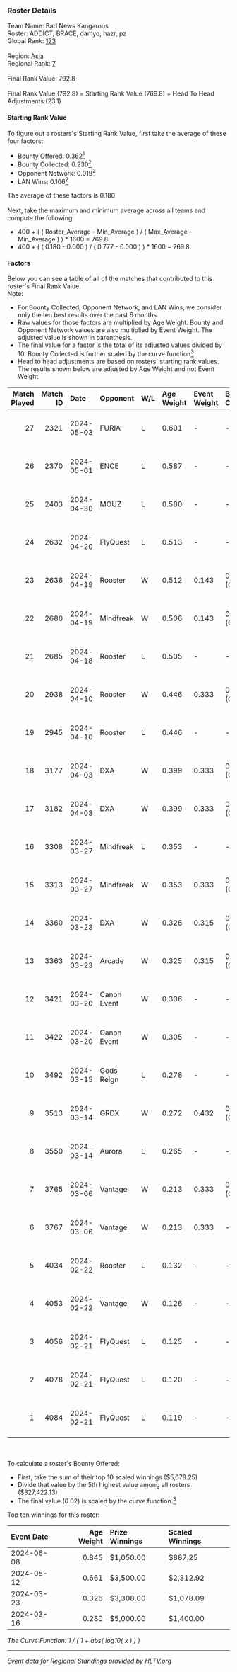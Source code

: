 ### Roster Details<br />
Team Name: Bad News Kangaroos<br />
Roster: ADDICT, BRACE, damyo, hazr, pz<br />
Global Rank: [123](../standings_global.md)<br />
<br />
Region: [Asia]( ../standings_asia.md)<br />
Regional Rank: [7]( ../standings_asia.md)<br />
<br />
Final Rank Value:  792.8<br />
<br />
Final Rank Value (792.8) = Starting Rank Value (769.8) + Head To Head Adjustments (23.1)<br />

#### Starting Rank Value<br />
To figure out a rosters's Starting Rank Value, first take the average of these four factors:<br />
- Bounty Offered: 0.362[<sup>1</sup>](#table2)
- Bounty Collected: 0.230[<sup>2</sup>](#table1)
- Opponent Network: 0.019[<sup>2</sup>](#table1)
- LAN Wins: 0.106[<sup>2</sup>](#table1)

The average of these factors is 0.180<br />
<br />
Next, take the maximum and minimum average across all teams and compute the following:<br />
- 400 + ( ( Roster_Average - Min_Average ) / ( Max_Average - Min_Average ) ) * 1600 = 769.8
- 400 + ( ( 0.180 - 0.000 ) / ( 0.777 - 0.000 ) ) * 1600 = 769.8


#### Factors<br />
Below you can see a table of all of the matches that contributed to this roster's Final Rank Value.<br />
Note:<br />

- For Bounty Collected, Opponent Network, and LAN Wins, we consider only the ten best results over the past 6 months.
- Raw values for those factors are multiplied by Age Weight. Bounty and Opponent Network values are also multiplied by Event Weight. The adjusted value is shown in parenthesis.
- The final value for a factor is the total of its adjusted values divided by 10. Bounty Collected is further scaled by the curve function[<sup>3</sup>](#curveFunction)
- Head to head adjustments are based on rosters' starting rank values. The results shown below are adjusted by Age Weight and not Event Weight
<span id="table1"></span><br />


| Match Played | Match ID | Date       | Opponent    | W/L | Age Weight | Event Weight | Bounty Collected | Opponent Network | LAN Wins  | H2H Adj. | Roster                              |
| -: | -: | :- | :- | :- | :- | :- | :- | :- | :- | -: | :- |
|           27 |     2321 | 2024-05-03 | FURIA       | L   | 0.601      | -            | -                | -                | -         |    -0.17 | ADDICT, BRACE, damyo, hazr, pz      |
|           26 |     2370 | 2024-05-01 | ENCE        | L   | 0.587      | -            | -                | -                | -         |    -0.58 | ADDICT, BRACE, damyo, hazr, pz      |
|           25 |     2403 | 2024-04-30 | MOUZ        | L   | 0.580      | -            | -                | -                | -         |    -0.04 | ADDICT, BRACE, damyo, hazr, pz      |
|           24 |     2632 | 2024-04-20 | FlyQuest    | L   | 0.513      | -            | -                | -                | -         |    -1.57 | ADDICT, BRACE, damyo, hazr, pz      |
|           23 |     2636 | 2024-04-19 | Rooster     | W   | 0.512      | 0.143        | 0.010 (0.001)    | 0.281 (0.021)    | 0 (0.000) |     8.56 | ADDICT, BRACE, damyo, hazr, pz      |
|           22 |     2680 | 2024-04-19 | Mindfreak   | W   | 0.506      | 0.143        | 0.004 (0.000)    | 0.227 (0.016)    | 0 (0.000) |     6.13 | ADDICT, BRACE, damyo, hazr, pz      |
|           21 |     2685 | 2024-04-18 | Rooster     | L   | 0.505      | -            | -                | -                | -         |    -7.43 | ADDICT, BRACE, damyo, hazr, pz      |
|           20 |     2938 | 2024-04-10 | Rooster     | W   | 0.446      | 0.333        | 0.010 (0.002)    | 0.281 (0.042)    | 0 (0.000) |     7.50 | ADDICT, BRACE, damyo, hazr, pz      |
|           19 |     2945 | 2024-04-10 | Rooster     | L   | 0.446      | -            | -                | -                | -         |    -6.68 | ADDICT, BRACE, damyo, hazr, pz      |
|           18 |     3177 | 2024-04-03 | DXA         | W   | 0.399      | 0.333        | 0.002 (0.000)    | 0.228 (0.030)    | 0 (0.000) |     4.47 | ADDICT, BRACE, damyo, hazr, pz      |
|           17 |     3182 | 2024-04-03 | DXA         | W   | 0.399      | 0.333        | 0.002 (0.000)    | 0.228 (0.030)    | 0 (0.000) |     4.62 | ADDICT, BRACE, damyo, hazr, pz      |
|           16 |     3308 | 2024-03-27 | Mindfreak   | L   | 0.353      | -            | -                | -                | -         |    -7.34 | ADDICT, BRACE, damyo, hazr, pz      |
|           15 |     3313 | 2024-03-27 | Mindfreak   | W   | 0.353      | 0.333        | 0.004 (0.000)    | 0.053 (0.006)    | 0 (0.000) |     3.83 | ADDICT, BRACE, damyo, hazr, pz      |
|           14 |     3360 | 2024-03-23 | DXA         | W   | 0.326      | 0.315        | 0.002 (0.000)    | 0.228 (0.023)    | 1 (0.326) |     3.91 | ADDICT, BRACE, damyo, hazr, pz      |
|           13 |     3363 | 2024-03-23 | Arcade      | W   | 0.325      | 0.315        | 0.003 (0.000)    | 0.138 (0.014)    | 1 (0.325) |     3.82 | ADDICT, BRACE, damyo, hazr, pz      |
|           12 |     3421 | 2024-03-20 | Canon Event | W   | 0.306      | -            | -                | -                | 0 (0.000) |     1.78 | ADDICT, BRACE, damyo, hazr, pz      |
|           11 |     3422 | 2024-03-20 | Canon Event | W   | 0.305      | -            | -                | -                | -         |     1.81 | ADDICT, BRACE, damyo, hazr, pz      |
|           10 |     3492 | 2024-03-15 | Gods Reign  | L   | 0.278      | -            | -                | -                | -         |    -4.28 | ADDICT, BRACE, hazr, pz, yourwombat |
|            9 |     3513 | 2024-03-14 | GRDX        | W   | 0.272      | 0.432        | 0.002 (0.000)    | -                | 1 (0.272) |     1.81 | ADDICT, BRACE, hazr, pz, yourwombat |
|            8 |     3550 | 2024-03-14 | Aurora      | L   | 0.265      | -            | -                | -                | -         |    -0.05 | ADDICT, BRACE, hazr, pz, yourwombat |
|            7 |     3765 | 2024-03-06 | Vantage     | W   | 0.213      | 0.333        | 0.002 (0.000)    | 0.075 (0.005)    | -         |     2.29 | ADDICT, BRACE, damyo, hazr, pz      |
|            6 |     3767 | 2024-03-06 | Vantage     | W   | 0.213      | 0.333        | -                | 0.075 (0.005)    | -         |     2.33 | ADDICT, BRACE, damyo, hazr, pz      |
|            5 |     4034 | 2024-02-22 | Rooster     | L   | 0.132      | -            | -                | -                | -         |    -1.98 | ADDICT, BRACE, Hatz, hazr, pz       |
|            4 |     4053 | 2024-02-22 | Vantage     | W   | 0.126      | -            | -                | -                | -         |     1.39 | ADDICT, BRACE, Hatz, hazr, pz       |
|            3 |     4056 | 2024-02-21 | FlyQuest    | L   | 0.125      | -            | -                | -                | -         |    -0.37 | ADDICT, BRACE, Hatz, hazr, pz       |
|            2 |     4078 | 2024-02-21 | FlyQuest    | L   | 0.120      | -            | -                | -                | -         |    -0.35 | ADDICT, BRACE, Hatz, hazr, pz       |
|            1 |     4084 | 2024-02-21 | FlyQuest    | L   | 0.119      | -            | -                | -                | -         |    -0.35 | ADDICT, BRACE, Hatz, hazr, pz       |

<br />
<span id="table2"></span><br />
To calculate a roster's Bounty Offered:<br />

- First, take the sum of their top 10 scaled winnings ($5,678.25)
- Divide that value by the 5th highest value among all rosters ($327,422.13)
- The final value (0.02) is scaled by the curve function.[<sup>3</sup>](#curveFunction)

Top ten winnings for this roster:<br />

| Event Date | Age Weight | Prize Winnings | Scaled Winnings |
| :- | -: | :- | :- |
| 2024-06-08 |      0.845 | $1,050.00      | $887.25         |
| 2024-05-12 |      0.661 | $3,500.00      | $2,312.92       |
| 2024-03-23 |      0.326 | $3,308.00      | $1,078.09       |
| 2024-03-16 |      0.280 | $5,000.00      | $1,400.00       |


<span id="curveFunction"></span>_The Curve Function: 1 / ( 1 + abs( log10( x ) ) )_<br />

---
_Event data for Regional Standings provided by HLTV.org_<br />
